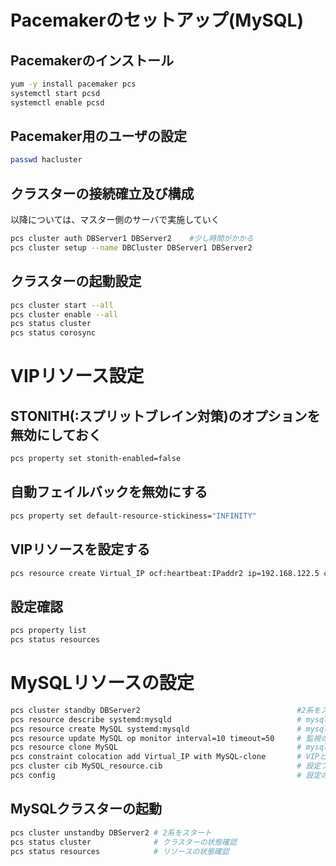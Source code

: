# Pacemakerのセットアップ(MySQL)

## Pacemakerのインストール
```bash
yum -y install pacemaker pcs
systemctl start pcsd
systemctl enable pcsd
```

## Pacemaker用のユーザの設定
```bash
passwd hacluster
```

## クラスターの接続確立及び構成
以降については、マスター側のサーバで実施していく
```bash
pcs cluster auth DBServer1 DBServer2    #少し時間がかかる
pcs cluster setup --name DBCluster DBServer1 DBServer2
```

## クラスターの起動設定
```bash
pcs cluster start --all
pcs cluster enable --all
pcs status cluster
pcs status corosync
```

# VIPリソース設定

## STONITH(:スプリットブレイン対策)のオプションを無効にしておく
```bash
pcs property set stonith-enabled=false
```

## 自動フェイルバックを無効にする
```bash
pcs property set default-resource-stickiness="INFINITY"
```

## VIPリソースを設定する
```bash
pcs resource create Virtual_IP ocf:heartbeat:IPaddr2 ip=192.168.122.5 cidr_netmask=24 op monitor interval=10s
```

## 設定確認
```bash
pcs property list
pcs status resources
```

# MySQLリソースの設定
```bash
pcs cluster standby DBServer2                                   #2系をスタンバイにする
pcs resource describe systemd:mysqld                            # mysqlリソースのオプションを確認
pcs resource create MySQL systemd:mysqld                        # mysqlリソースの設定
pcs resource update MySQL op monitor interval=10 timeout=50     # 監視のインターバル,タイムアウトを設定
pcs resource clone MySQL                                        # mysqlリソースをクローン起動する
pcs constraint colocation add Virtual_IP with MySQL-clone       # VIPとMySQLが同じノードで動くように設定
pcs cluster cib MySQL_resource.cib                              # 設定ファイルの出力
pcs config                                                      # 設定の確認
```
## MySQLクラスターの起動
```bash
pcs cluster unstandby DBServer2 # 2系をスタート
pcs status cluster              # クラスターの状態確認
pcs status resources            # リソースの状態確認
```
